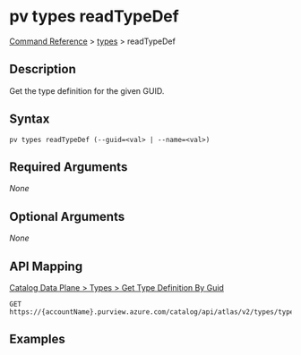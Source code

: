 # pv types readTypeDef
[Command Reference](../../../README.md#command-reference) > [types](./main.md) > readTypeDef

## Description
Get the type definition for the given GUID.

## Syntax
```
pv types readTypeDef (--guid=<val> | --name=<val>)
```

## Required Arguments
*None*

## Optional Arguments
*None*

## API Mapping
[Catalog Data Plane > Types > Get Type Definition By Guid](https://docs.microsoft.com/en-us/rest/api/purview/catalogdataplane/types/get-type-definition-by-guid)
```
GET https://{accountName}.purview.azure.com/catalog/api/atlas/v2/types/typedef/guid/{guid}
```

## Examples
```powershell

```